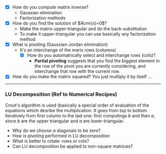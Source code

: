 
- [x] How do you compute matrix inverse? 
	- Gaussian elimination
	- Factorization methods
- [x] How do you find the solution of $A\rm{x}=0$?
	- Make the matrix upper-triangular and do the back-substitution
	- To make it upper-triangular you can use basically any factorization method
- [x] What is pivoting (Gaussian-Jordan elimination)
	- It's an interchange of the marix rows (columns)
		- [x] How do you automatrically select and interchange rows (cols)? 
			- **Partial pivoting** suggests that you find the biggest element in the row of the pivot you are currently considering, and interchange that row with the current row. 
- [x] How do you make the matrix squared? You just multiply it by itself ...

--- 
### LU Decomposition (Ref to Numerical Recipes)
Crout's algorithm is used (basically a special order of evaluation of the equations which desribe the multiplication. It goes from top to bottom iteratively from first column to the last one: first computings $b$ and then $a$, since $b$ are the upper triangular and $a$ are lower-triangular.
- Why do we choose $\alpha$ diagonals to be zero? 
- How is pivoting performed in LU decomposition
- What is better to rotate: rows or cols? 
- Can LU decomposition be applied to non-square matrices?